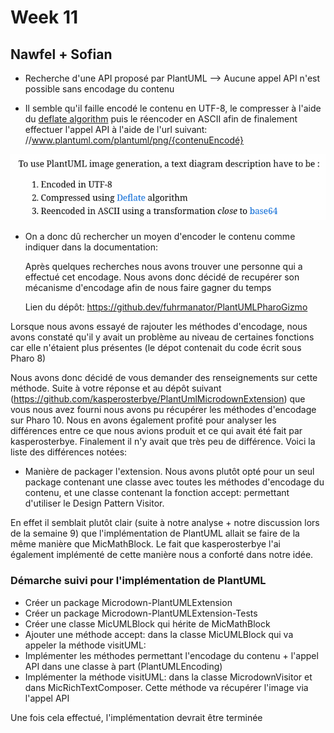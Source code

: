 # Week 11

## Nawfel + Sofian

- Recherche d'une API proposé par PlantUML --> Aucune appel API n'est possible sans encodage du contenu

- Il semble qu'il faille encodé le contenu en UTF-8, le compresser à l'aide du [deflate algorithm](https://en.wikipedia.org/wiki/Deflate) puis le réencoder en ASCII afin de finalement effectuer l'appel API à l'aide de l'url suivant: //www.plantuml.com/plantuml/png/{contenuEncodé}

![PlantUML_ImageGeneration](./assets/PlantUML_ImageGeneration.png)

- On a donc dû rechercher un moyen d'encoder le contenu comme indiquer dans la documentation:

    Après quelques recherches nous avons trouver une personne qui a effectué cet encodage. Nous avons donc décidé de recupérer son mécanisme d'encodage afin de nous faire gagner du temps
    
    Lien du dépôt: https://github.dev/fuhrmanator/PlantUMLPharoGizmo

Lorsque nous avons essayé de rajouter les méthodes d'encodage, nous avons constaté qu'il y avait un problème au niveau de certaines fonctions car elle n'étaient plus présentes (le dépot contenait du code écrit sous Pharo 8)

Nous avons donc décidé de vous demander des renseignements sur cette méthode. Suite à votre réponse et au dépôt suivant (https://github.com/kasperosterbye/PlantUmlMicrodownExtension) que vous nous avez fourni nous avons pu récupérer les méthodes d'encodage sur Pharo 10. Nous en avons également profité pour analyser les différences entre ce que nous avions produit et ce qui avait été fait par kasperosterbye. Finalement il n'y avait que très peu de différence. Voici la liste des différences notées:

- Manière de packager l'extension. Nous avons plutôt opté pour un seul package contenant une classe avec toutes les méthodes d'encodage du contenu, et une classe contenant la fonction accept: permettant d'utiliser le Design Pattern Visitor. 

En effet il semblait plutôt clair (suite à notre analyse + notre discussion lors de la semaine 9) que l'implémentation de PlantUML allait se faire de la même manière que MicMathBlock. Le fait que kasperosterbye l'ai également implémenté de cette manière nous a conforté dans notre idée.

### Démarche suivi pour l'implémentation de PlantUML

- Créer un package Microdown-PlantUMLExtension
- Créer un package Microdown-PlantUMLExtension-Tests
- Créer une classe MicUMLBlock qui hérite de MicMathBlock
- Ajouter une méthode accept: dans la classe MicUMLBlock qui va appeler la méthode visitUML:
- Implémenter les méthodes permettant l'encodage du contenu + l'appel API dans une classe à part (PlantUMLEncoding)
- Implémenter la méthode visitUML: dans la classe MicrodownVisitor et dans MicRichTextComposer. Cette méthode va récupérer l'image via l'appel API

Une fois cela effectué, l'implémentation devrait être terminée



